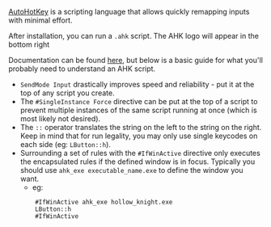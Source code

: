 [AutoHotKey](https://www.autohotkey.com/) is a scripting language that allows quickly remapping inputs with minimal effort.

After installation, you can run a `.ahk` script. The AHK logo will appear in the bottom right

Documentation can be found [here](https://www.autohotkey.com/docs/v2/), but below is a basic guide for what you'll probably need to understand an AHK script.

- `SendMode Input` drastically improves speed and reliability - put it at the top of any script you create.
- The `#SingleInstance Force` directive can be put at the top of a script to prevent multiple instances of the same script running at once (which is most likely not desired).
- The `::` operator translates the string on the left to the string on the right. Keep in mind that for run legality, you may only use single keycodes on each side (eg: `LButton::h`).
- Surrounding a set of rules with the `#IfWinActive` directive only executes the encapsulated rules if the defined window is in focus. Typically you should use `ahk_exe executable_name.exe` to define the window you want.
    - eg: 
    ```ahk
        #IfWinActive ahk_exe hollow_knight.exe
        LButton::h
        #IfWinActive
    ```
